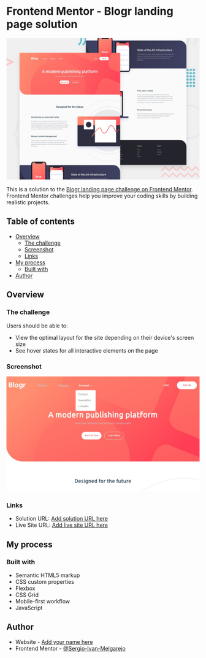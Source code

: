 # Frontend Mentor - Blogr landing page solution

![Design preview for the Blogr landing page coding challenge](./design/desktop-preview.jpg)

This is a solution to the [Blogr landing page challenge on Frontend Mentor](https://www.frontendmentor.io/challenges/blogr-landing-page-EX2RLAApP). Frontend Mentor challenges help you improve your coding skills by building realistic projects. 

## Table of contents

- [Overview](#overview)
  - [The challenge](#the-challenge)
  - [Screenshot](#screenshot)
  - [Links](#links)
- [My process](#my-process)
  - [Built with](#built-with)
- [Author](#author)

## Overview

### The challenge

Users should be able to:

- View the optimal layout for the site depending on their device's screen size
- See hover states for all interactive elements on the page

### Screenshot

![](./Captura-web.jpeg)

### Links

- Solution URL: [Add solution URL here](https://github.com/Sergio-Ivan-Melgarejo/Front-Mentor-25)
- Live Site URL: [Add live site URL here](https://sergio-ivan-melgarejo.github.io/Front-Mentor-25/)

## My process

### Built with

- Semantic HTML5 markup
- CSS custom properties
- Flexbox
- CSS Grid
- Mobile-first workflow
- JavaScript

## Author

- Website - [Add your name here](https://portfolio-profesional-sergio-ivan-megarejo.netlify.app/)
- Frontend Mentor - [@Sergio-Ivan-Melgarejo](https://www.frontendmentor.io/profile/Sergio-Ivan-Melgarejo)
